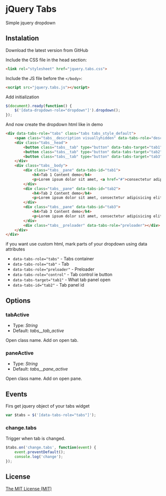 # jQuery Tabs

Simple jquery dropdown

## Instalation

Download the latest version from GitHub

Include the CSS file in the head section:

```html
<link rel="stylesheet" href="jquery.tabs.css">
```

Include the JS file before the `</body>`:

```html
<script src="jquery.tabs.js"></script>
```

Add initialization

```js
$(document).ready(function() {
	$('[data-dropdown-role="dropdown"]').dropdown();
});
```

And now create the dropdown html like in demo

```html
<div data-tabs-role="tabs" class="tabs tabs_style_default">
	<span class="tabs__description visuallyhidden" data-tabs-role="description">Use left and right arrows to navigate between tabs.</span>
	<div class="tabs__head">
		<button class="tabs__tab" type="button" data-tabs-target="tab1" data-tabs-role="tab">Tab 1</button>
		<button class="tabs__tab" type="button" data-tabs-target="tab2" data-tabs-role="tab">Tab 2</button>
		<button class="tabs__tab" type="button" data-tabs-target="tab3" data-tabs-role="tab">Tab 3</button>
	</div>
	<div class="tabs__body">
		<div class="tabs__pane" data-tabs-id="tab1">
			<h4>Tab 1 Content demo</h4>
			<p>Lorem ipsum dolor sit amet, <a href="#">consectetur adipisicing elit</a>. Perferendis dolorem incidunt accusantium quaerat similique repellat eius veritatis porro dolore quod voluptate, atque ipsa? Odit aspernatur veritatis, ad veniam consequatur! Eveniet.</p>
		</div>
		<div class="tabs__pane" data-tabs-id="tab2">
			<h4>Tab 2 Content demo</h4>
			<p>Lorem ipsum dolor sit amet, consectetur adipisicing elit. Perferendis dolorem incidunt accusantium quaerat similique repellat eius veritatis porro dolore quod voluptate, atque ipsa? Odit aspernatur veritatis, ad veniam consequatur! Eveniet.</p>
		</div>
		<div class="tabs__pane" data-tabs-id="tab3">
			<h4>Tab 3 Content demo</h4>
			<p>Lorem ipsum dolor sit amet, consectetur adipisicing elit. Perferendis dolorem incidunt accusantium quaerat similique repellat eius veritatis porro dolore quod voluptate, atque ipsa? Odit aspernatur veritatis, ad veniam consequatur! Eveniet.</p>
		</div>
		<div class="tabs__preloader" data-tabs-role="preloader"></div>
	</div>
</div>
```

if you want use custom html, mark parts of your dropdown using data attributes

* `data-tabs-role="tabs"` - Tabs container
* `data-tabs-role="tab"` - Tab
* `data-tabs-role="preloader"` - Preloader
* `data-tabs-role="control"` - Tab control ie button
* `data-tabs-target="tab1"` - What tab panel open
* `data-tabs-id="tab2"` - Tab panel id

## Options

### tabActive
* Type: *String*
* Default: *tabs__tab_active*

Open class name. Add on open tab.

### paneActive
* Type: *String*
* Default: *tabs__pane_active*

Open class name. Add on open pane.


## Events

Firs get jquery object of your tabs widget

```js
var $tabs = $('[data-tabs-role="tabs"]');
```

### change.tabs

Trigger when tab is changed.

```js
$tabs.on('change.tabs', function(event) {
	event.preventDefault();
	console.log('change');
});
```


## License
[The MIT License (MIT)](LICENSE)
